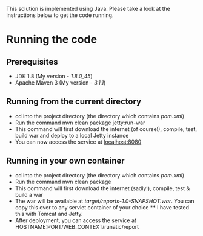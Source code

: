 This solution is implemented using Java. Please take a look at the instructions below to get the code running.

# Running the code

## Prerequisites

* JDK 1.8 (My version - *1.8.0_45*)
* Apache Maven 3 (My version - *3.1.1*)

## Running from the current directory

* cd into the project directory (the directory which contains *pom.xml*)
* Run the command 
    mvn clean package jetty:run-war
* This command will first download the internet (of course!), compile, test, build war and deploy to a local Jetty instance
* You can now access the service at [localhost:8080](http://localhost:8080/runatic/report)

## Running in your own container

* cd into the project directory (the directory which contains *pom.xml*)
* Run the command 
    mvn clean package
* This command will first download the internet (sadly!), compile, test & build a war
* The war will be available at _target/reports-1.0-SNAPSHOT.war_. You can copy this over to any servlet container of your choice
** I have tested this with Tomcat and Jetty.
* After deployment, you can access the service at HOSTNAME:PORT/WEB_CONTEXT/runatic/report


